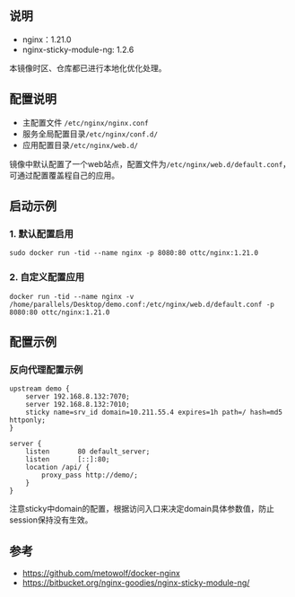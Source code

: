 ## 说明
- nginx：1.21.0
- nginx-sticky-module-ng: 1.2.6

本镜像时区、仓库都已进行本地化优化处理。

## 配置说明
- 主配置文件 `/etc/nginx/nginx.conf`
- 服务全局配置目录`/etc/nginx/conf.d/`
- 应用配置目录`/etc/nginx/web.d/`

镜像中默认配置了一个web站点，配置文件为`/etc/nginx/web.d/default.conf`，可通过配置覆盖程自己的应用。

## 启动示例
### 1. 默认配置启用
`sudo docker run -tid --name nginx -p 8080:80 ottc/nginx:1.21.0`
### 2. 自定义配置应用
`docker run -tid --name nginx -v /home/parallels/Desktop/demo.conf:/etc/nginx/web.d/default.conf -p 8080:80 ottc/nginx:1.21.0
`

## 配置示例
### 反向代理配置示例
```
upstream demo {
    server 192.168.8.132:7070;
    server 192.168.8.132:7010;
    sticky name=srv_id domain=10.211.55.4 expires=1h path=/ hash=md5 httponly;
}

server {
    listen       80 default_server;
    listen       [::]:80;
    location /api/ {
        proxy_pass http://demo/;
    }
}
```
注意sticky中domain的配置，根据访问入口来决定domain具体参数值，防止session保持没有生效。


## 参考
- https://github.com/metowolf/docker-nginx
- https://bitbucket.org/nginx-goodies/nginx-sticky-module-ng/
